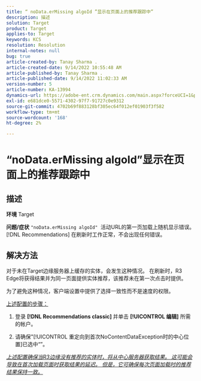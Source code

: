 ```yaml
---
title: “ noData.erMissing algoId ”显示在页面上的推荐跟踪中”
description: 描述
solution: Target
product: Target
applies-to: Target
keywords: KCS
resolution: Resolution
internal-notes: null
bug: true
article-created-by: Tanay Sharma .
article-created-date: 9/14/2022 10:55:48 AM
article-published-by: Tanay Sharma .
article-published-date: 9/14/2022 11:02:33 AM
version-number: 5
article-number: KA-13994
dynamics-url: https://adobe-ent.crm.dynamics.com/main.aspx?forceUCI=1&pagetype=entityrecord&etn=knowledgearticle&id=e3d763c7-1b34-ed11-9db1-002248086735
exl-id: e681dce0-5571-4302-97f7-91727c0e9312
source-git-commit: 4702b69f883128bf305ec64f012ef01903f3f582
workflow-type: tm+mt
source-wordcount: '168'
ht-degree: 2%

---
```


# “noData.erMissing algoId”显示在页面上的推荐跟踪中

## 描述

<b>环境</b>
Target


<b>问题/症状</b>
`"noData.erMissing algoId"`  活动URL的第一页加载上随机显示错误。 [!DNL Recommendations] 在刷新时工作正常，不会出现任何错误。


## 解决方法


对于未在Target边缘服务器上缓存的实体，会发生这种情况。 在刷新时，R3 Edge将获得结果并为同一页面提供实体推荐，该推荐未在第一次点击时提供。

为了避免这种情况，客户端设置中提供了选择一致性而不是速度的权限。



<u>上述配置的步骤：</u>

1. 登录 <b>[!DNL Recommendations classic] </b>并单击 <b>[!UICONTROL 编辑]</b> 所需的帐户。

2. 请确保&quot;[!UICONTROL 重定向到首次NoContentDataException时的中心位置]已选中“”。

*<u>上述配置确保当R3边缘没有推荐的实体时，将从中心服务器获取结果。 这可能会导致在首次加载页面时获取结果的延迟。 但是，它可确保每次页面加载时的推荐结果保持一致。</u>*
